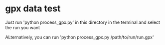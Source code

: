 # gpx data test

Just run 'python process_gpx.py' in this directory in the terminal and select the run you want

ALternatively, you can run 'python process_gpx.py /path/to/run/run.gpx' 
